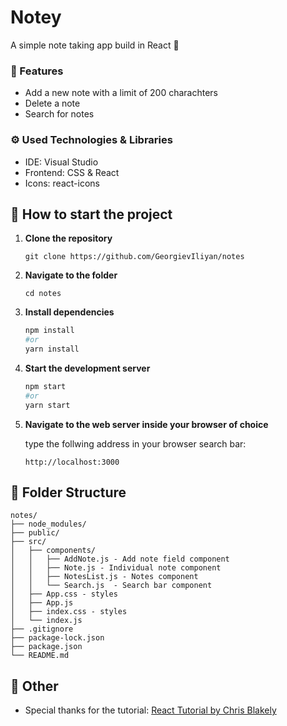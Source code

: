 # Notey
A simple note taking app build in React 📝

### 📱 Features
- Add a new note with a limit of 200 charachters
- Delete a note
- Search for notes

### ⚙️ Used Technologies & Libraries
- IDE: Visual Studio
- Frontend: CSS & React
- Icons: react-icons

## 🚀 How to start the project 
1. **Clone the repository**  
  
    ```
    git clone https://github.com/GeorgievIliyan/notes
    ```
  
2. **Navigate to the folder**
    ```
    cd notes
    ```
3. **Install dependencies**
    ```bash
    npm install
    #or
    yarn install
    ```
4. **Start the development server**
    ```bash
    npm start
    #or
    yarn start
    ```
5. **Navigate to the web server inside your browser of choice**
      
    type the follwing address in your browser search bar:
    ```
    http://localhost:3000
    ```
## 📂 Folder Structure
    notes/
    ├── node_modules/
    ├── public/
    ├── src/
    │   ├── components/
    │   │   ├── AddNote.js - Add note field component
    │   │   ├── Note.js - Individual note component
    │   │   ├── NotesList.js - Notes component
    │   │   └── Search.js  - Search bar component
    │   ├── App.css - styles
    │   ├── App.js
    │   ├── index.css - styles
    │   └── index.js
    ├── .gitignore
    ├── package-lock.json
    ├── package.json
    └── README.md

## 📃 Other
- Special thanks for the tutorial: [React Tutorial by Chris Blakely](https://www.youtube.com/watch?v=8KB3DHI-QbM)